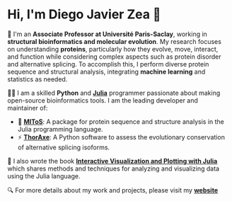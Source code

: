 # Hi, I'm Diego Javier Zea 👋

🧬 I'm an **Associate Professor at Université Paris-Saclay**, working in **structural bioinformatics and molecular evolution**. My research focuses on understanding **proteins**, particularly how they evolve, move, interact, and function while considering complex aspects such as protein disorder and alternative splicing. To accomplish this, I perform diverse protein sequence and structural analysis, integrating **machine learning** and statistics as needed.

👨‍💻 I am a skilled **Python** and [**Julia**](https://julialang.org/) programmer passionate about making open-source bioinformatics tools. I am the leading developer and maintainer of:
-  🐉 [**MIToS**](https://github.com/diegozea/MIToS.jl): A package for protein sequence and structure analysis in the Julia programming language.
- ⚡ [**ThorAxe**](https://github.com/PhyloSofS-Team/thoraxe): A Python software to assess the evolutionary conservation of alternative splicing isoforms.

📒 I also wrote the book [**Interactive Visualization and Plotting with Julia**](https://a.co/d/cwLVepu) which shares methods and techniques for analyzing and visualizing data using the Julia language.

🔍 For more details about my work and projects, please visit my [**website**](https://diegozea.github.io/)
